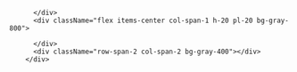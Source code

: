 <div className="grid grid-rows-3 grid-flow-col">
          <div className="flex items-center justify-center row-span-3 w-20 h-screen bg-gray-900">

          </div>
          <div className="flex items-center col-span-1 h-20 pl-20 bg-gray-800">

          </div>
          <div className="row-span-2 col-span-2 bg-gray-400"></div>
        </div>